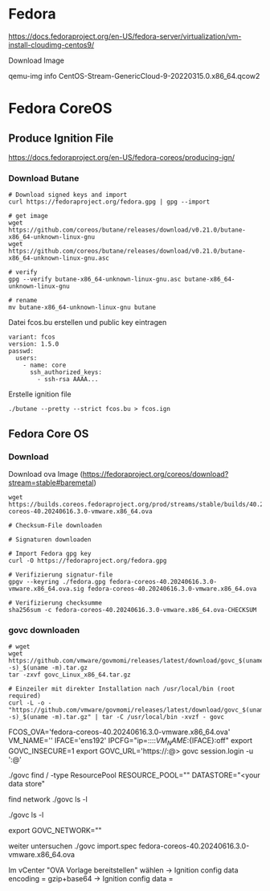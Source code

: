 # Fedora

https://docs.fedoraproject.org/en-US/fedora-server/virtualization/vm-install-cloudimg-centos9/

Download Image

qemu-img  info CentOS-Stream-GenericCloud-9-20220315.0.x86_64.qcow2


# Fedora CoreOS

## Produce Ignition File

https://docs.fedoraproject.org/en-US/fedora-coreos/producing-ign/

### Download Butane

```
# Download signed keys and import
curl https://fedoraproject.org/fedora.gpg | gpg --import

# get image
wget https://github.com/coreos/butane/releases/download/v0.21.0/butane-x86_64-unknown-linux-gnu
wget https://github.com/coreos/butane/releases/download/v0.21.0/butane-x86_64-unknown-linux-gnu.asc

# verify
gpg --verify butane-x86_64-unknown-linux-gnu.asc butane-x86_64-unknown-linux-gnu

# rename
mv butane-x86_64-unknown-linux-gnu butane
```

Datei fcos.bu erstellen und public key eintragen
```
variant: fcos
version: 1.5.0
passwd:
  users:
    - name: core
      ssh_authorized_keys:
        - ssh-rsa AAAA...
```

Erstelle ignition file
```
./butane --pretty --strict fcos.bu > fcos.ign
```

## Fedora Core OS

### Download

Download ova Image (https://fedoraproject.org/coreos/download?stream=stable#baremetal)

```
wget https://builds.coreos.fedoraproject.org/prod/streams/stable/builds/40.20240616.3.0/x86_64/fedora-coreos-40.20240616.3.0-vmware.x86_64.ova

# Checksum-File downloaden

# Signaturen downloaden

# Import Fedora gpg key
curl -O https://fedoraproject.org/fedora.gpg

# Verifizierung signatur-file 
gpgv --keyring ./fedora.gpg fedora-coreos-40.20240616.3.0-vmware.x86_64.ova.sig fedora-coreos-40.20240616.3.0-vmware.x86_64.ova

# Verifizierung checksumme
sha256sum -c fedora-coreos-40.20240616.3.0-vmware.x86_64.ova-CHECKSUM
```

### govc downloaden

```
# wget
wget https://github.com/vmware/govmomi/releases/latest/download/govc_$(uname -s)_$(uname -m).tar.gz
tar -zxvf govc_Linux_x86_64.tar.gz

# Einzeiler mit direkter Installation nach /usr/local/bin (root required)
curl -L -o - "https://github.com/vmware/govmomi/releases/latest/download/govc_$(uname -s)_$(uname -m).tar.gz" | tar -C /usr/local/bin -xvzf - govc
```

FCOS_OVA='fedora-coreos-40.20240616.3.0-vmware.x86_64.ova'
VM_NAME='<vmname>'
IFACE='ens192'
IPCFG="ip=<ip>::<gw>:<netmask>:${VM_NAME}:${IFACE}:off"
export GOVC_INSECURE=1
export GOVC_URL='https://<usr>:<passwort>@<vcenterurl>>
govc session.login -u '<user>:<passwort>@<vcenterurl>'

./govc find / -type ResourcePool
RESOURCE_POOL="<your resource pool>"
DATASTORE="<your data store"

find network
./govc ls -l

./govc ls -l <networkpath>

export GOVC_NETWORK="<your network>"



weiter untersuchen
./govc import.spec fedora-coreos-40.20240616.3.0-vmware.x86_64.ova




Im vCenter "OVA Vorlage bereitstellen" wählen
  -> Ignition config data encoding = gzip+base64
  -> Ignition config data = 

